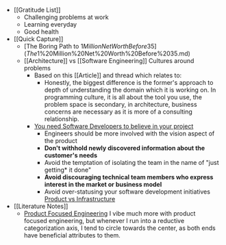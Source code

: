 - [[Gratitude List]]
    - Challenging problems at work
    - Learning everyday
    - Good health
- [[Quick Capture]]
    - [The Boring Path to $1 Million Net Worth Before 35](The%20Boring%20Path%20to%20$1%20Million%20Net%20Worth%20Before%2035.md)
    - [[Architecture]] vs [[Software Engineering]] Cultures around problems
        - Based on this [[Article]] and thread which relates to: 
            - Honestly, the biggest difference is the former's approach to depth of understanding the domain which it is working on. In programming culture, it is all about the tool you use, the problem space is secondary, in architecture, business concerns are necessary as it is more of a consulting relationship.
        - [You need Software Developers to believe in your project](https://iism.org/Article/you-need-software-developers-to-believe-in-your-project-45)
            - Engineers should be more involved with the vision aspect of the product
            - __Don't withhold newly discovered information about the customer's needs__
            - Avoid the temptation of isolating the team in the name of "just getting* it done"
            - __Avoid discouraging technical team members who express interest in the market or business model__
            - Avoid over-statusing your software development initiatives
	[Product vs Infrastructure](Product%20vs%20Infrastructure.md)
- [[Literature Notes]]
    - [Product Focused Engineering](Product%20Focused%20Engineering.md)
        I vibe much more with product focused engineering, but whenever I run into a reductive categorization axis, I tend to circle towards the center, as both ends have beneficial attributes to them.
